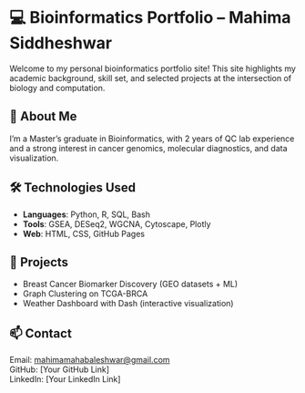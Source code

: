 # 💻 Bioinformatics Portfolio – Mahima Siddheshwar

Welcome to my personal bioinformatics portfolio site! This site highlights my academic background, skill set, and selected projects at the intersection of biology and computation.

## 🧬 About Me
I’m a Master’s graduate in Bioinformatics, with 2 years of QC lab experience and a strong interest in cancer genomics, molecular diagnostics, and data visualization.

## 🛠️ Technologies Used
- **Languages**: Python, R, SQL, Bash
- **Tools**: GSEA, DESeq2, WGCNA, Cytoscape, Plotly
- **Web**: HTML, CSS, GitHub Pages

## 📂 Projects
- Breast Cancer Biomarker Discovery (GEO datasets + ML)
- Graph Clustering on TCGA-BRCA
- Weather Dashboard with Dash (interactive visualization)

## 📫 Contact
Email: mahimamahabaleshwar@gmail.com  
GitHub: [Your GitHub Link]  
LinkedIn: [Your LinkedIn Link]
